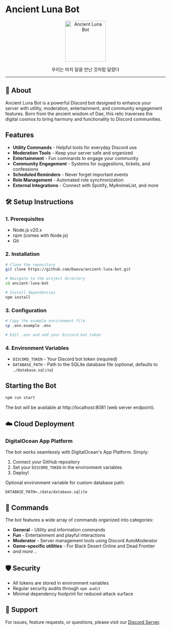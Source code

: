 # Ancient Luna Bot

<p align="center">
  <img src="https://cdn.discordapp.com/avatars/839380589508558910/3c9a9d7846a724afa359b581024315d9.webp?size=128" alt="Ancient Luna Bot" width="128" height="128">
</p>

<p align="center">
  우리는 마치 달을 만난 것처럼 달렸다
</p>

---

## 🌙 About

Ancient Luna Bot is a powerful Discord bot designed to enhance your server with utility, moderation, entertainment, and community engagement features. Born from the ancient wisdom of Dae, this relic traverses the digital cosmos to bring harmony and functionality to Discord communities.

## Features

- **Utility Commands** - Helpful tools for everyday Discord use
- **Moderation Tools** - Keep your server safe and organized
- **Entertainment** - Fun commands to engage your community
- **Community Engagement** - Systems for suggestions, tickets, and confessions
- **Scheduled Reminders** - Never forget important events
- **Role Management** - Automated role synchronization
- **External Integrations** - Connect with Spotify, MyAnimeList, and more

## 🛠️ Setup Instructions

### 1. Prerequisites
- Node.js v20.x
- npm (comes with Node.js)
- Git

### 2. Installation
```bash
# Clone the repository
git clone https://github.com/Daeva/ancient-luna-bot.git

# Navigate to the project directory
cd ancient-luna-bot

# Install dependencies
npm install
```

### 3. Configuration
```bash
# Copy the example environment file
cp .env.example .env

# Edit .env and add your Discord bot token
```

### 4. Environment Variables
- `DISCORD_TOKEN` - Your Discord bot token (required)
- `DATABASE_PATH` - Path to the SQLite database file (optional, defaults to `./database.sqlite`)

## Starting the Bot
```bash
npm run start
```

The bot will be available at http://localhost:8081 (web server endpoint).

## ☁️ Cloud Deployment

### DigitalOcean App Platform
The bot works seamlessly with DigitalOcean's App Platform. Simply:
1. Connect your GitHub repository
2. Set your `DISCORD_TOKEN` in the environment variables
3. Deploy!

Optional environment variable for custom database path:
```
DATABASE_PATH=./data/database.sqlite
```

## 🧙 Commands

The bot features a wide array of commands organized into categories:
- **General** - Utility and information commands
- **Fun** - Entertainment and playful interactions
- **Moderator** - Server management tools using Discord AutoModerator
- **Game-specific utilities** - For Black Desert Online and Dead Frontier
- *and more ..*

## 🛡️ Security

- All tokens are stored in environment variables
- Regular security audits through `npm audit`
- Minimal dependency footprint for reduced attack surface

## 🤝 Support

For issues, feature requests, or questions, please visit our [Discord Server](https://discord.gg/Sbp2nt8QHe).